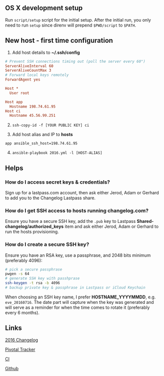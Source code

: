 ## OS X development setup

Run `script/setup` script for the initial setup. After the initial run, you only need to run `setup` since direnv will prepend `$PWD/script` to `$PATH`.

## New host - first time configuration

1) Add host details to **~/.ssh/config**

```cfg
# Prevent SSH connections timing out (poll the server every 60")
ServerAliveInterval 60
ServerAliveCountMax 3
# Forward local keys remotely
ForwardAgent yes

Host *
  User root

Host app
  Hostname 198.74.61.95
Host ci
  Hostname 45.56.99.251
```

2) `ssh-copy-id -f [YOUR PUBLIC KEY] ci`

3) Add host alias and IP to **hosts**

```
app ansible_ssh_host=198.74.61.95
```

4) `ansible-playbook 2016.yml -l [HOST-ALIAS]`

## Helps

### How do I access secret keys & credentials?

Sign up for a lastpass.com account, then ask either Jerod, Adam or Gerhard to add you to the Changelog Lastpass share.

### How do I get SSH access to hosts running changelog.com?

Ensure you have a secure SSH key, add the `.pub` key to Lastpass **Shared-changelog/authorized_keys** item and ask either Jerod, Adam or Gerhard to run the hosts provisioning.

### How do I create a secure SSH key?

Ensure you have an RSA key, use a passphrase, and 2048 bits minimum (preferably 4096):

```sh
# pick a secure passphrase
pwgen -s 64
# generate SSH key with passhprase
ssh-keygen -t rsa -b 4096
# backup private key & passphrase in Lastpass or iCloud Keychain
```

When choosing an SSH key name, I prefer **HOSTNAME_YYYYMMDD**, e.g. `eve_20160716`. The date part will capture when the key was generated and will serve as a reminder for when the time comes to rotate it (preferably every 6 months).

## Links

[2016 Changelog](https://2016.changelog.com)

[Pivotal Tracker](https://www.pivotaltracker.com/n/projects/1650121)

[CI](https://ci.changelog.com)

[Github](https://github.com/thechangelog/infrastructure)
